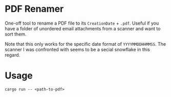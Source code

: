 # PDF Renamer

One-off tool to rename a PDF file to its `CreationDate` + `.pdf`.
Useful if you have a folder of unordered email attachments from a
scanner and want to sort them.

Note that this only works for the specific date format of
`YYYYMMDDHHMMSS`. The scanner I was confronted with seems to be a
secial snowflake in this regard.

# Usage

`cargo run -- <path-to-pdf>`



